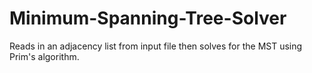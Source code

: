 # Minimum-Spanning-Tree-Solver
Reads in an adjacency list from input file then solves for the MST using Prim's algorithm.
